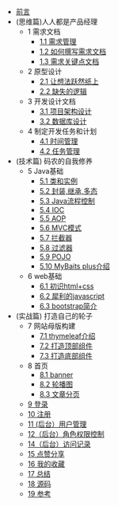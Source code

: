 - [前言](/ProjectDocs/前言.md)
- (思维篇)人人都是产品经理
  - 1 需求文档
    - [1.1 需求管理](/ProjectDocs/需求管理.md)
    - [1.2 如何撰写需求文档](/ProjectDocs/如何撰写需求文档.md)
    - [1.3 需求关键点文档](/ProjectDocs/需求关键点文档.md)
  - 2 原型设计
    - [2.1 让想法跃然纸上](https://www.52interview.com/book/36/346)
    - [2.2 缺失的逻辑](/ProjectDocs/缺失的逻辑.md)
  - 3 开发设计文档
    - [3.1 项目架构设计](/ProjectDocs/Springboot项目架构设计.md)
    - [3.2 数据库设计](https://www.52interview.com/book/36/348)
  - 4 制定开发任务和计划
    - [4.1 时间管理](https://www.52interview.com/book/36/358)
    - [4.2 任务管理](https://www.52interview.com/book/36/359)
- (技术篇) 码农的自我修养
  - 5 Java基础
    - [5.1 类和实例](https://www.52interview.com/book/36/360)
    - [5.2 封装,继承,多态](https://www.52interview.com/book/36/361)
    - [5.3 Java流程控制](/ProjectDocs/Typora+Docsify快速入门.md)
    - [5.4 IOC](https://www.52interview.com/book/36/367)
    - [5.5 AOP](https://www.52interview.com/book/36/349)
    - [5.6 MVC模式](https://www.52interview.com/book/36/368)
    - [5.7 拦截器](https://www.52interview.com/book/36/369)
    - [5.8 过滤器](https://www.52interview.com/book/36/372)
    - [5.9 POJO](https://www.52interview.com/book/36/373)
    - [5.10 MyBaits plus介绍](https://www.52interview.com/book/36/374)
  - 6 web基础
      - [6.1 初识html+css](https://www.52interview.com/book/36/375)
      - [6.2 犀利的javascript](https://www.52interview.com/book/36/376)
      - [6.3 bootstrap简介](https://www.52interview.com/book/36/377)
- (实战篇) 打造自己的轮子
  - 7 网站母版构建
    - [7.1 thymeleaf介绍](https://www.52interview.com/book/36/378)
    - [7.2 打造顶部组件](https://www.52interview.com/book/36/379)
    - [7.3 打造底部组件](https://www.52interview.com/book/36/380)
  - 8 首页
    - [8.1 banner](https://www.52interview.com/book/36/386)
    - [8.2 轮播图](https://www.52interview.com/book/36/370)
    - [8.3 文章分页](https://www.52interview.com/book/36/383)  
  - [9 登录](https://www.52interview.com/book/36/381)
  - [10 注册](https://www.52interview.com/book/36/382)
  - [11 (后台）用户管理](https://www.52interview.com/book/36/1000)
  - [12（后台）角色权限控制](https://www.52interview.com/book/36/1000)
  - [14（后台）访问记录](https://www.52interview.com/book/36/1000)
  - [15 点赞分享](https://www.52interview.com/book/36/387)
  - [16 我的收藏](https://www.52interview.com/book/36/388)
  - [17 总结](https://www.52interview.com/book/36/1000)
  - [18 源码](https://www.52interview.com/book/36/371)
  - [19 参考](https://www.52interview.com/book/36/1000)
